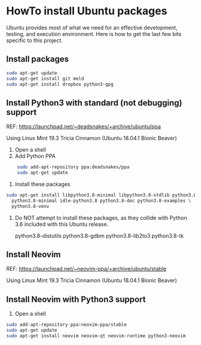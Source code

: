 # HowTo install Ubuntu packages
Ubuntu provides most of what we need for an effective development, testing, and
execution environment.
Here is how to get the last few bits specific to this project.

## Install packages
~~~bash
sudo apt-get update
sudo apt-get install git meld
sudo apt-get install dropbox python3-gpg
~~~

## Install Python3 with standard (not debugging) support
REF: https://launchpad.net/~deadsnakes/+archive/ubuntu/ppa

Using Linux Mint 19.3 Tricia Cinnamon (Ubuntu 18.04.1 Bionic Beaver)

1. Open a shell
1. Add Python PPA

~~~bash
    sudo add-apt-repository ppa:deadsnakes/ppa
    sudo apt-get update
~~~

1. Install these packages

~~~bash
sudo apt-get install libpython3.8-minimal libpython3.8-stdlib python3.8 \
  python3.8-minimal idle-python3.8 python3.8-doc python3.8-examples \
  python3.8-venv
~~~

1. Do NOT attempt to install these packages, as they collide with Python 3.6
   included with this Ubuntu release.

    python3.8-distutils
    python3.8-gdbm
    python3.8-lib2to3
    python3.8-tk

## Install Neovim
REF: https://launchpad.net/~neovim-ppa/+archive/ubuntu/stable

Using Linux Mint 19.3 Tricia Cinnamon (Ubuntu 18.04.1 Bionic Beaver)

## Install Neovim with Python3 support
1. Open a shell

~~~bash
sudo add-apt-repository ppa:neovim-ppa/stable
sudo apt-get update
sudo apt-get install neovim neovim-qt neovim-runtime python3-neovim
~~~

[activate]: ./HowTo-activate_this_project.md "HowTo activate this project"
[application]: ./HowTo-execute_application.md "HowTo execute application"
[AWS CLI]: ./HowTo-setup-AWS_CLI.md "HowTo setup AWS CLI"
[clone]: ./HowTo-setup-source_control.md "HowTo setup source control"
[deploy]: ./HowTo-deploy-server.md "HowTo deploy server"
[initiation]: ./project_initiation.md "How Rob initiated the project repository"
[install]: ./HowTo-install-packages.md "HowTo install Ubuntu packages"
[license]: ../LICENSE.md "License"
[ReadMe]: ../README.md "ReadMe"
[test]: ./HowTo-test.md "HowTo test"
[venv]: ./HowTo-setup-Python_virtual_environment.md "HowTo setup Python virtual environment"
[workstation]: ./HowTo-setup-workstation.md "HowTo setup workstation"

